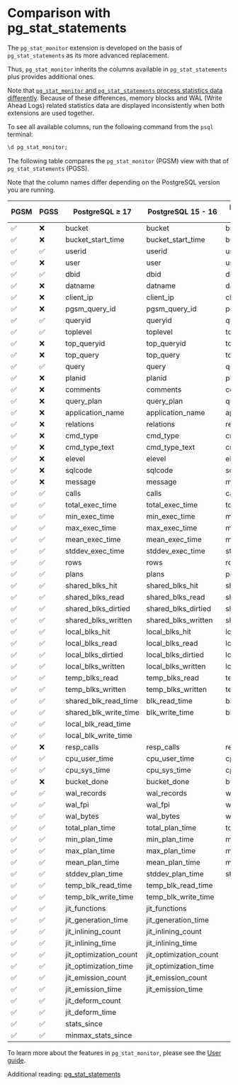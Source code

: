 # Comparison with pg_stat_statements 

The `pg_stat_monitor` extension is developed on the basis of `pg_stat_statements`  as its more advanced replacement.

Thus, `pg_stat_monitor` inherits the columns available in `pg_stat_statements` plus provides additional ones.

Note that [`pg_stat_monitor` and `pg_stat_statements` process statistics data differently](index.md#how-pg_stat_monitor-works). Because of these differences, memory blocks and WAL (Write Ahead Logs) related statistics data are displayed inconsistently when both extensions are used together. 


To see all available columns, run the following command from the `psql` terminal:

```sql
\d pg_stat_monitor;
```

The following table compares the `pg_stat_monitor` (PGSM) view with that of `pg_stat_statements` (PGSS).

Note that the column names differ depending on the PostgreSQL version you are running.


| PGSM | PGSS | PostgreSQL ≥ 17 | PostgreSQL 15 - 16 | PostgreSQL 13 - 14 | PostgreSQL 11 - 12 |
|------|------|----------------|--------------------|--------------------|--------------------|
| :white_check_mark: | :x: | bucket              | bucket              | bucket              | bucket              |
| :white_check_mark: | :x: | bucket_start_time   | bucket_start_time   | bucket_start_time   | bucket_start_time   |
| :white_check_mark: | :white_check_mark: | userid       | userid            | userid             | userid             |
| :white_check_mark: | :x: | user                | user                | username            | username            |
| :white_check_mark: | :white_check_mark: | dbid         | dbid               | dbid                | dbid                |
| :white_check_mark: | :x: | datname             | datname             | datname             | datname             |
| :white_check_mark: | :x: | client_ip           | client_ip           | client_ip           | client_ip           |
| :white_check_mark: | :x: | pgsm_query_id       | pgsm_query_id       | pgsm_query_id       | pgsm_query_id       |
| :white_check_mark: | :white_check_mark: | queryid      | queryid            | queryid             | queryid             |
| :white_check_mark: | :white_check_mark: | toplevel     | toplevel           | toplevel            |                     |
| :white_check_mark: | :x: | top_queryid         | top_queryid         | top_queryid         | top_queryid         |
| :white_check_mark: | :x: | top_query           | top_query           | top_query           | top_query           |
| :white_check_mark: | :white_check_mark: | query        | query              | query               | query               |
| :white_check_mark: | :x: | planid              | planid              | planid              | planid              |
| :white_check_mark: | :x: | comments            | comments            | comments            | comments            |
| :white_check_mark: | :x: | query_plan          | query_plan          | query_plan          | query_plan          |
| :white_check_mark: | :x: | application_name    | application_name    | application_name    | application_name    |
| :white_check_mark: | :x: | relations           | relations           | relations           | relations           |
| :white_check_mark: | :x: | cmd_type            | cmd_type            | cmd_type            | cmd_type            |
| :white_check_mark: | :x: | cmd_type_text       | cmd_type_text       | cmd_type_text       | cmd_type_text       |
| :white_check_mark: | :x: | elevel              | elevel              | elevel              | elevel              |
| :white_check_mark: | :x: | sqlcode             | sqlcode             | sqlcode             | sqlcode             |
| :white_check_mark: | :x: | message             | message             | message             | message             |
| :white_check_mark: | :white_check_mark: | calls        | calls              | calls               | calls               |
| :white_check_mark: | :white_check_mark: | total_exec_time | total_exec_time    | total_exec_time     | total_time          |
| :white_check_mark: | :white_check_mark: | min_exec_time   | min_exec_time      | min_exec_time       | min_time            |
| :white_check_mark: | :white_check_mark: | max_exec_time   | max_exec_time      | max_exec_time       | max_time            |
| :white_check_mark: | :white_check_mark: | mean_exec_time  | mean_exec_time     | mean_exec_time      | mean_time           |
| :white_check_mark: | :white_check_mark: | stddev_exec_time| stddev_exec_time   | stddev_exec_time    | stddev_time         |
| :white_check_mark: | :white_check_mark: | rows           | rows               | rows                | rows                |
| :white_check_mark: | :white_check_mark: | plans          | plans              | plans               |                     |
| :white_check_mark: | :white_check_mark: | shared_blks_hit | shared_blks_hit    | shared_blks_hit     | shared_blks_hit     |
| :white_check_mark: | :white_check_mark: | shared_blks_read | shared_blks_read   | shared_blks_read    | shared_blks_read    |
| :white_check_mark: | :white_check_mark: | shared_blks_dirtied | shared_blks_dirtied | shared_blks_dirtied | shared_blks_dirtied |
| :white_check_mark: | :white_check_mark: | shared_blks_written | shared_blks_written | shared_blks_written | shared_blks_written |
| :white_check_mark: | :white_check_mark: | local_blks_hit | local_blks_hit      | local_blks_hit      | local_blks_hit      |
| :white_check_mark: | :white_check_mark: | local_blks_read | local_blks_read    | local_blks_read     | local_blks_read     |
| :white_check_mark: | :white_check_mark: | local_blks_dirtied | local_blks_dirtied | local_blks_dirtied | local_blks_dirtied |
| :white_check_mark: | :white_check_mark: | local_blks_written | local_blks_written | local_blks_written | local_blks_written |
| :white_check_mark: | :white_check_mark: | temp_blks_read   | temp_blks_read     | temp_blks_read      | temp_blks_read      |
| :white_check_mark: | :white_check_mark: | temp_blks_written | temp_blks_written | temp_blks_written   | temp_blks_written   |
| :white_check_mark: | :white_check_mark: | shared_blk_read_time | blk_read_time    | blk_read_time       | blk_read_time       |
| :white_check_mark: | :white_check_mark: | shared_blk_write_time | blk_write_time  | blk_write_time      | blk_write_time      |
| :white_check_mark: | :white_check_mark: | local_blk_read_time |                    |                     |                     |
| :white_check_mark: | :white_check_mark: | local_blk_write_time |                   |                     |                     |
| :white_check_mark: | :x: | resp_calls         | resp_calls          | resp_calls          | resp_calls          |
| :white_check_mark: | :white_check_mark: | cpu_user_time   | cpu_user_time      | cpu_user_time       | cpu_user_time       |
| :white_check_mark: | :white_check_mark: | cpu_sys_time    | cpu_sys_time       | cpu_sys_time        | cpu_sys_time        |
| :white_check_mark: | :x: | bucket_done        | bucket_done         | bucket_done         | bucket_done         |
| :white_check_mark: | :white_check_mark: | wal_records     | wal_records        | wal_records         |                     |
| :white_check_mark: | :white_check_mark: | wal_fpi         | wal_fpi            | wal_fpi             |                     |
| :white_check_mark: | :white_check_mark: | wal_bytes       | wal_bytes          | wal_bytes           |                     |
| :white_check_mark: | :white_check_mark: | total_plan_time | total_plan_time    | total_plan_time     |                     |
| :white_check_mark: | :white_check_mark: | min_plan_time   | min_plan_time      | min_plan_time       |                     |
| :white_check_mark: | :white_check_mark: | max_plan_time   | max_plan_time      | max_plan_time       |                     |
| :white_check_mark: | :white_check_mark: | mean_plan_time  | mean_plan_time     | mean_plan_time      |                     |
| :white_check_mark: | :white_check_mark: | stddev_plan_time| stddev_plan_time   | stddev_plan_time    |                     |
| :white_check_mark: | :white_check_mark: | temp_blk_read_time | temp_blk_read_time |                    |                     |
| :white_check_mark: | :white_check_mark: | temp_blk_write_time | temp_blk_write_time |                   |                     |
| :white_check_mark: | :white_check_mark: | jit_functions  | jit_functions     |                    |                     |
| :white_check_mark: | :white_check_mark: | jit_generation_time | jit_generation_time |                  |                     |
| :white_check_mark: | :white_check_mark: | jit_inlining_count | jit_inlining_count |                   |                     |
| :white_check_mark: | :white_check_mark: | jit_inlining_time | jit_inlining_time |                    |                     |
| :white_check_mark: | :white_check_mark: | jit_optimization_count | jit_optimization_count |                |                     |
| :white_check_mark: | :white_check_mark: | jit_optimization_time | jit_optimization_time |                 |                     |
| :white_check_mark: | :white_check_mark: | jit_emission_count | jit_emission_count |                    |                     |
| :white_check_mark: | :white_check_mark: | jit_emission_time | jit_emission_time |                     |                     |
| :white_check_mark: | :white_check_mark: | jit_deform_count |                     |                     |                     |
| :white_check_mark: | :white_check_mark: | jit_deform_time |                      |                     |                     |
| :white_check_mark: | :white_check_mark: | stats_since    |                      |                     |                     |
| :white_check_mark: | :white_check_mark: | minmax_stats_since|                   |                     |

To learn more about the features in `pg_stat_monitor`, please see the [User guide](user_guide.md).


Additional reading: [pg_stat_statements](https://www.postgresql.org/docs/current/pgstatstatements.html)




[^1]: Available starting from PostgreSQL 14 and above
